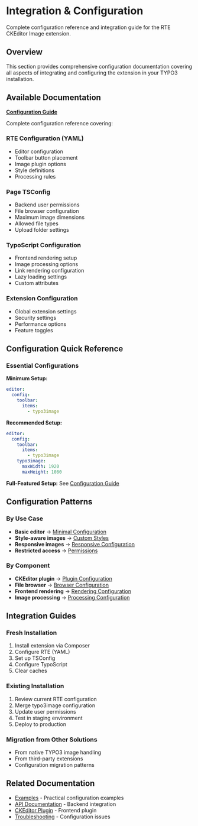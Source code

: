 # Integration & Configuration

Complete configuration reference and integration guide for the RTE CKEditor Image extension.

## Overview

This section provides comprehensive configuration documentation covering all aspects of integrating and configuring the extension in your TYPO3 installation.

## Available Documentation

**[Configuration Guide](Configuration.md)**

Complete configuration reference covering:

### RTE Configuration (YAML)
- Editor configuration
- Toolbar button placement
- Image plugin options
- Style definitions
- Processing rules

### Page TSConfig
- Backend user permissions
- File browser configuration
- Maximum image dimensions
- Allowed file types
- Upload folder settings

### TypoScript Configuration
- Frontend rendering setup
- Image processing options
- Link rendering configuration
- Lazy loading settings
- Custom attributes

### Extension Configuration
- Global extension settings
- Security settings
- Performance options
- Feature toggles

## Configuration Quick Reference

### Essential Configurations

**Minimum Setup:**
```yaml
editor:
  config:
    toolbar:
      items:
        - typo3image
```

**Recommended Setup:**
```yaml
editor:
  config:
    toolbar:
      items:
        - typo3image
    typo3image:
      maxWidth: 1920
      maxHeight: 1080
```

**Full-Featured Setup:**
See [Configuration Guide](Configuration.md#complete-configuration-example)

## Configuration Patterns

### By Use Case
- **Basic editor** → [Minimal Configuration](Configuration.md#minimal-configuration)
- **Style-aware images** → [Custom Styles](Configuration.md#custom-image-styles)
- **Responsive images** → [Responsive Configuration](Configuration.md#responsive-images)
- **Restricted access** → [Permissions](Configuration.md#backend-permissions)

### By Component
- **CKEditor plugin** → [Plugin Configuration](Configuration.md#plugin-configuration)
- **File browser** → [Browser Configuration](Configuration.md#file-browser-configuration)
- **Frontend rendering** → [Rendering Configuration](Configuration.md#frontend-rendering-setup)
- **Image processing** → [Processing Configuration](Configuration.md#image-processing)

## Integration Guides

### Fresh Installation
1. Install extension via Composer
2. Configure RTE (YAML)
3. Set up TSConfig
4. Configure TypoScript
5. Clear caches

### Existing Installation
1. Review current RTE configuration
2. Merge typo3image configuration
3. Update user permissions
4. Test in staging environment
5. Deploy to production

### Migration from Other Solutions
- From native TYPO3 image handling
- From third-party extensions
- Configuration migration patterns

## Related Documentation

- [Examples](../Examples/Common-Use-Cases.md) - Practical configuration examples
- [API Documentation](../API/Index.md) - Backend integration
- [CKEditor Plugin](../CKEditor/Index.md) - Frontend plugin
- [Troubleshooting](../Troubleshooting/Common-Issues.md) - Configuration issues
